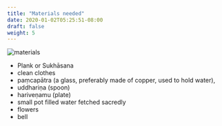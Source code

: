 ```yaml
---
title: "Materials needed"
date: 2020-01-02T05:25:51-08:00
draft: false
weight: 5
---
```


![materials](/images/kalpam/materials.png)

- Plank or Sukhāsana
- clean clothes
- paṃcapātra (a glass, preferably made of copper, used to hold water), 
- uddhariṇa (spoon) 
- hariveṇamu (plate) 
- small pot filled water fetched sacredly
- flowers 
- bell